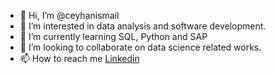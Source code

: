 - 👋 Hi, I’m @ceyhanismail
- 👀 I’m interested in data analysis and software development.
- 🌱 I’m currently learning SQL, Python and SAP 
- 💞️ I’m looking to collaborate on data science related works. 
- 📫 How to reach me [Linkedin](http://linkedin.com/in/ismail-ceyhan)

<!---
ceyhanismail/ceyhanismail is a ✨ special ✨ repository because its `README.md` (this file) appears on your GitHub profile.
You can click the Preview link to take a look at your changes.
--->

